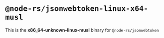 # `@node-rs/jsonwebtoken-linux-x64-musl`

This is the **x86_64-unknown-linux-musl** binary for `@node-rs/jsonwebtoken`
